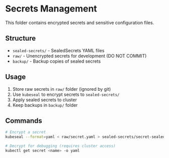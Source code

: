# Secrets Management

This folder contains encrypted secrets and sensitive configuration files.

## Structure
- `sealed-secrets/` - SealedSecrets YAML files  
- `raw/` - Unencrypted secrets for development (DO NOT COMMIT)
- `backup/` - Backup copies of sealed secrets

## Usage
1. Store raw secrets in `raw/` folder (ignored by git)
2. Use `kubeseal` to encrypt secrets to `sealed-secrets/`
3. Apply sealed secrets to cluster
4. Keep backups in `backup/` folder

## Commands
```bash
# Encrypt a secret
kubeseal --format=yaml < raw/secret.yaml > sealed-secrets/secret-sealed.yaml

# Decrypt for debugging (requires cluster access)
kubectl get secret <name> -o yaml
```